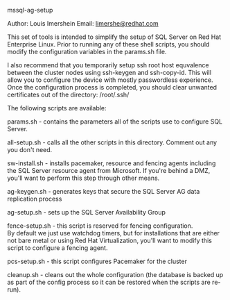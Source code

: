 mssql-ag-setup

Author: Louis Imershein
Email:  limershe@redhat.com

This set of tools is intended to simplify the setup of SQL Server on Red Hat 
Enterprise Linux.  Prior to running any of these shell scripts, you should 
modify the configuration variables in the params.sh file.

I also recommend that you temporarily setup ssh root host equvalence between 
the cluster nodes using ssh-keygen and ssh-copy-id. This will allow you to 
configure the device with mostly passwordless experience. Once the configuration
process is completed, you should clear unwanted certificates out of the 
directory: /root/.ssh/


The following scripts are available:

params.sh        - contains the parameters all of the scripts use to configure 
                   SQL Server.

all-setup.sh     - calls all the other scripts in this directory.  Comment out 
                   any you don't need.

sw-install.sh    - installs pacemaker, resource and fencing agents including 
                   the SQL Server resource agent from Microsoft. If you're 
                   behind a DMZ, you'll want to perform this step through other
                   means.

ag-keygen.sh     - generates keys that secure the SQL Server AG data 
                   replication process

ag-setup.sh      - sets up the SQL Server Availability Group

fence-setup.sh   - this script is reserved for fencing configuration.  
                   By default we just use watchdog timers, but for 
                   installations that are either not bare metal or using 
                   Red Hat Virtualization, you'll want to modify 
                   this  script to configure a fencing agent.

pcs-setup.sh     - this script configures Pacemaker for the cluster


cleanup.sh       - cleans out the whole configuration (the database is 
                   backed up as part of the config process so it can
                   be restored when the scripts are re-run).

